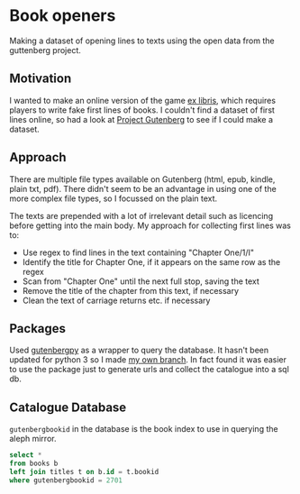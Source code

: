 # Book openers

Making a dataset of opening lines to texts using the open data from the guttenberg project.

## Motivation

I wanted to make an online version of the game [ex libris](https://en.wikipedia.org/wiki/Ex_Libris_%28game%29), which requires players to write fake first lines of books. I couldn't find a dataset of first lines online, so had a look at [Project Gutenberg](http://www.gutenberg.org/) to see if I could make a dataset.

## Approach

There are multiple file types available on Gutenberg (html, epub, kindle, plain txt, pdf). There didn't seem to be an advantage in using one of the more complex file types, so I focussed on the plain text.

The texts are prepended with a lot of irrelevant detail such as licencing before getting into the main body. My approach for collecting first lines was to:

* Use regex to find lines in the text containing "Chapter One/1/I"
* Identify the title for Chapter One, if it appears on the same row as the regex
* Scan from "Chapter One" until the next full stop, saving the text
* Remove the title of the chapter from this text, if necessary
* Clean the text of carriage returns etc. if necessary

## Packages

Used [gutenbergpy](https://github.com/raduangelescu/gutenbergpy) as a wrapper to query the database. It hasn't been updated for python 3 so I made [my own branch](https://github.com/jhawk101/gutenbergpy.git). In fact found it was easier to use the package just to generate urls and collect the catalogue into a sql db.

## Catalogue Database

`gutenbergbookid` in the database is the book index to use in querying the aleph mirror.

``` sql
select *
from books b
left join titles t on b.id = t.bookid
where gutenbergbookid = 2701
```
